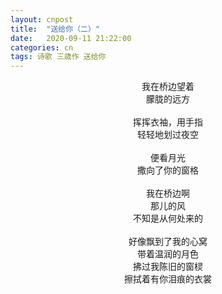 ```yaml
---
layout: cnpost
title:  "送给你（二）"
date:   2020-09-11 21:22:00
categories: cn
tags: 诗歌 三歳作 送给你
---
```


<center>
我在桥边望着<br>
朦胧的远方<br>
<br>
挥挥衣袖，用手指<br>
轻轻地划过夜空<br>
<br>
便看月光<br>
撒向了你的窗格<br>
<br>
我在桥边啊<br>
那儿的风<br>
不知是从何处来的<br>
<br>
好像飘到了我的心窝<br>
带着温润的月色<br>
拂过我陈旧的窗棂<br>
擦拭着有你泪痕的衣裳<br>
</center>

